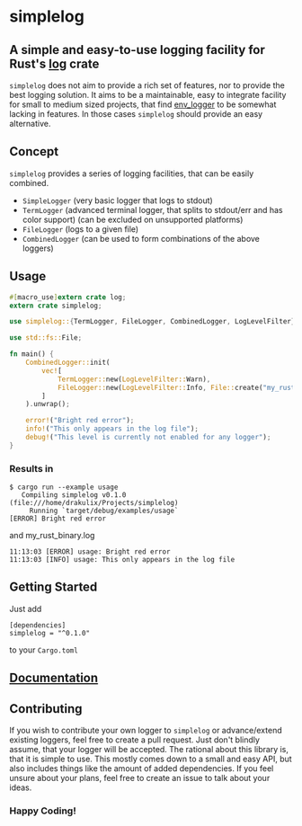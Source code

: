 # simplelog
## A simple and easy-to-use logging facility for Rust's [log](https://crates.io/crates/log) crate

`simplelog` does not aim to provide a rich set of features, nor to provide the
best logging solution. It aims to be a maintainable, easy to integrate facility
for small to medium sized projects, that find [env_logger](https://crates.io/crates/env_logger)
to be somewhat lacking in features. In those cases `simplelog` should provide an
easy alternative.

## Concept
`simplelog` provides a series of logging facilities, that can be easily combined.

- `SimpleLogger` (very basic logger that logs to stdout)
- `TermLogger` (advanced terminal logger, that splits to stdout/err and has color support) (can be excluded on unsupported platforms)
- `FileLogger` (logs to a given file)
- `CombinedLogger` (can be used to form combinations of the above loggers)

## Usage
```rust
#[macro_use]extern crate log;
extern crate simplelog;

use simplelog::{TermLogger, FileLogger, CombinedLogger, LogLevelFilter};

use std::fs::File;

fn main() {
    CombinedLogger::init(
        vec![
            TermLogger::new(LogLevelFilter::Warn),
            FileLogger::new(LogLevelFilter::Info, File::create("my_rust_binary.log").unwrap()),
        ]
    ).unwrap();

    error!("Bright red error");
    info!("This only appears in the log file");
    debug!("This level is currently not enabled for any logger");
}
```

### Results in
```
$ cargo run --example usage
   Compiling simplelog v0.1.0 (file:///home/drakulix/Projects/simplelog)
     Running `target/debug/examples/usage`
[ERROR] Bright red error
```
and my_rust_binary.log
```
11:13:03 [ERROR] usage: Bright red error
11:13:03 [INFO] usage: This only appears in the log file
```

## Getting Started

Just add
```
[dependencies]
simplelog = "^0.1.0"
```
to your `Cargo.toml`

## [Documentation](https://drakulix.github.io/simplelog.rs/simplelog/index.html)

## Contributing
If you wish to contribute your own logger to `simplelog` or advance/extend existing loggers,
feel free to create a pull request. Just don't blindly assume, that your logger will be accepted.
The rational about this library is, that it is simple to use. This mostly comes down to a small
and easy API, but also includes things like the amount of added dependencies. If you feel unsure
about your plans, feel free to create an issue to talk about your ideas.

### Happy Coding!
